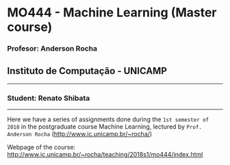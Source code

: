 # MO444 - Machine Learning (Master course)
### Profesor: Anderson Rocha
## Instituto de Computação - UNICAMP
-----------------
### Student: Renato  Shibata 

----------------
Here we have a series of assignments done during the `1st semester of 2018` in the postgraduate course Machine Learning, lectured by `Prof. Anderson Rocha` (http://www.ic.unicamp.br/~rocha/)

Webpage of the course: http://www.ic.unicamp.br/~rocha/teaching/2018s1/mo444/index.html
	


